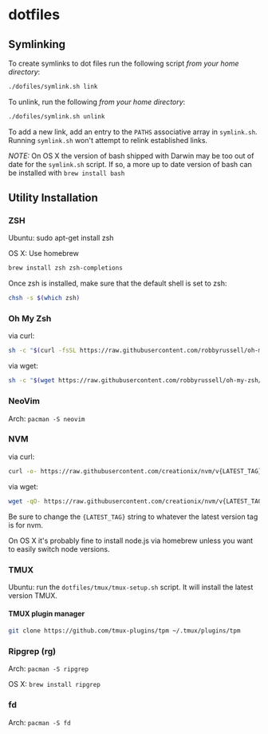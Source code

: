 # dotfiles

## Symlinking

To create symlinks to dot files run the following script *from your home directory*:

```sh
./dofiles/symlink.sh link
```

To unlink, run the following *from your home directory*:

```sh
./dofiles/symlink.sh unlink
```

To add a new link, add an entry to the `PATHS` associative array in `symlink.sh`. Running `symlink.sh` won't attempt to relink established links.

*NOTE:* On OS X the version of bash shipped with Darwin may be too out of date for the `symlink.sh` script. If so, a more up to date version of bash can be installed with `brew install bash`

## Utility Installation

### ZSH

Ubuntu: sudo apt-get install zsh

OS X: Use homebrew

```sh
brew install zsh zsh-completions
```

Once zsh is installed, make sure that the default shell is set to zsh:

```sh
chsh -s $(which zsh)
```

### Oh My Zsh

via curl:

```sh
sh -c "$(curl -fsSL https://raw.githubusercontent.com/robbyrussell/oh-my-zsh/master/tools/install.sh)"
```

via wget:


```sh
sh -c "$(wget https://raw.githubusercontent.com/robbyrussell/oh-my-zsh/master/tools/install.sh -O -)"
```

### NeoVim

Arch: `pacman -S neovim`

### NVM

via curl:

```sh
curl -o- https://raw.githubusercontent.com/creationix/nvm/v{LATEST_TAG}/install.sh | bash
```

via wget:

```sh
wget -qO- https://raw.githubusercontent.com/creationix/nvm/v{LATEST_TAG}/install.sh | bash
```

Be sure to change the `{LATEST_TAG}` string to whatever the latest version tag is for nvm.

On OS X it's probably fine to install node.js via homebrew unless you want to easily switch node versions.

### TMUX

Ubuntu: run the `dotfiles/tmux/tmux-setup.sh` script. It will install the latest version TMUX.

#### TMUX plugin manager

```sh
git clone https://github.com/tmux-plugins/tpm ~/.tmux/plugins/tpm
```

### Ripgrep (rg)

Arch: `pacman -S ripgrep`

OS X: `brew install ripgrep`

### fd

Arch: `pacman -S fd`
